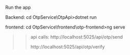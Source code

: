 Run the app
>>
>>
Backend: cd OtpService\OtpApi>dotnet run
>>
>> 
frontend: cd OtpService\frontend\otp-frontend>ng serve

>>
>>api calls: http://localhost:5025/api/otp/send
>>
>>http://localhost:5025/api/otp/verify
